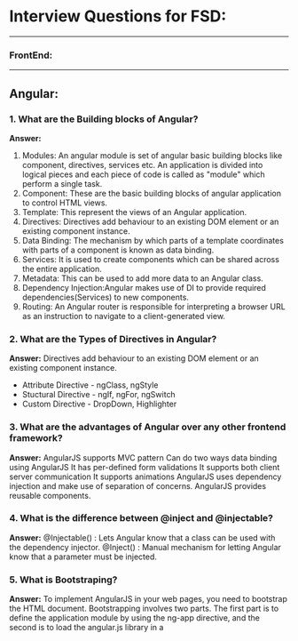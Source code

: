 # Interview Questions for FSD: 
-------------------

### FrontEnd:
-------------------

## Angular:

### 1. What are the Building blocks of Angular?

**Answer:**
1. Modules: An angular module is set of angular basic building blocks like component, directives, services etc. 
   An application is divided into logical pieces and each piece of code is called as "module" which perform a single task.
2. Component: These are the basic building blocks of angular application to control HTML views.
3. Template: This represent the views of an Angular application.
4. Directives: Directives add behaviour to an existing DOM element or an existing component instance.
5. Data Binding: The mechanism by which parts of a template coordinates with parts of a component is known as data binding.
6. Services: It is used to create components which can be shared across the entire application.
7. Metadata: This can be used to add more data to an Angular class.
8. Dependency Injection:Angular makes use of DI to provide required dependencies(Services) to new components.
9. Routing: An Angular router is responsible for interpreting a browser URL as an instruction to navigate to a client-generated view. 

### 2. What are the Types of Directives in Angular?

**Answer:** 
Directives add behaviour to an existing DOM element or an existing component instance.
 - Attribute Directive - ngClass, ngStyle
 - Stuctural Directive - ngIf, ngFor, ngSwitch
 - Custom Directive - DropDown, Highlighter

### 3. What are the advantages of Angular over any other frontend framework?

**Answer:**
AngularJS supports MVC pattern
Can do two ways data binding using AngularJS
It has per-defined form validations
It supports both client server communication
It supports animations
AngularJS uses dependency injection and make use of separation of concerns.
AngularJS provides reusable components.

### 4. What is the difference between @inject and @injectable?

**Answer:**
@Injectable() : Lets Angular know that a class can be used with the dependency injector.
@Inject() : Manual mechanism for letting Angular know that a parameter must be injected.

### 5. What is Bootstraping?

**Answer:**
To implement AngularJS in your web pages, you need to bootstrap the HTML document. 
Bootstrapping involves two parts. The first part is to define the application module by using the ng-app directive, 
and the second is to load the angular.js library in a <script> tag

### 6. What is Transpiling in Angular?

**Answer:**
Transpiling is the process of converting the typescript into javascript. 
Though typescript is used to write code in the Angular applications, the code is internally transpiled into javascript.


### 7. What is AOT (Ahead of Time) in Angular?

**Answer:**
The angular compiler takes typescript code, compiles it and produces javascript code again but during the compile time. 
Ahead-of-Time Compilation does not happen every time or for every user, as is the case with Just-In-Time (JIT) Compilation where compilation happens during runtime. 
ng build --aot
ng serve --aot

### 8. How do we send the property value from Parent to Child and vice versa in Angular?

**Answer:**
When it comes to the communication of Angular Components, which are in Parent-Child Relationship; 
we use @Input in Child Component when we are passing data from Parent to Child Component 
and @Output is used in Child Component to receive an event from Child to Parent Component. 

### 9. What is String interpolation in Angular?

**Answer:**
{{variableName}}, here the ‘variableName’ is actually typescript (component) data representing its value on the template

### 10. What is DataBinding in Angular?

**Answer:**
Data binding can be done in 3 ways: https://alligator.io/angular/data-binding-angular/

(0) Interpolation -  Name: {{ user.name }}
(i) Property Binding - [value]="user.email"
(ii) Event Binding - (click)="cookBacon()"
(iii) Two-Way Data Binding. - [(ngModel)]="user.email"

### 11. What is Component in Angular Terminology?

**Answer:**
A Component is basically a block in which the data can be displayed on HTML using some logic usually written in typescript. 

### 12. Differentiate between Observables and Promises?

**Answer:**
Observaleble: this.http.get(`https://www.amazon.com`).subscribe((data: any) => {
Promise: this.http.get(`https://www.amazon.com`).toPromise().then((data: any) => {

Observables are lazy, which means nothing happens until a subscription is made. 
Whereas Promises are eager; which means as soon as a promise is created, the execution takes place. 

Observable is a stream in which multiple events is possible and the callback is called for each event. 
Whereas, promise handles a single event.

Observables can be cancelled upon requests.
Promises cannot be cancelled upon requests.

### 13. Define Subscribe in Angular?

**Answer:**
It is a method which is subscribed to an observable. Whenever subscribe method is called, independent execution of observable happens.  
this.http.get(`https://www.amazon.com`).subscribe((data: any) => {

### 14. Explain Sequence of Angular Lifecycle Hooks?

**Answer:**
OnChanges: When the value of a data bound property changes, then this method is called.
OnInit: This is called whenever the initialization of the directive/component after Angular first displays the data-bound properties happens.
DoCheck: This is for the detection and to act on changes that Angular can't or won't detect on its own.
AfterContentInit: This is called after Angular projects external content into the component's view.
AfterContentChecked: This is called after Angular checks the content projected into the component.
AfterViewInit: This is called after Angular initializes the component's views and child views.
AfterViewChecked: This is called after Angular checks the component's views and child views.
OnDestroy: This is the cleanup phase just before Angular destroys the directive/component.

### 15. What are Angular CLI commands?

**Answer:**
npm install -g @angular/cli
ng new my-first-project
cd my-first-project
ng serve
ng generate <filename>

--------------------

## ReactJs:

### 1. How React works? How Virtual-DOM works in React?
**Answer:**
React creates a virtual DOM. When state changes in a component it firstly runs a “diffing” algorithm, 
which identifies what has changed in the virtual DOM. The second step is reconciliation, 
where it updates the DOM with the results of diff.

### 2. What is JSX?

**Answer:**
JSX is a syntax extension to JavaScript and comes with the full power of JavaScript. 
JSX produces React “elements”. You can embed any JavaScript expression in JSX by wrapping it in curly braces. 
After compilation, JSX expressions become regular JavaScript objects.

### 3. What is the difference between state and props?

**Answer:**
The state is a data structure that starts with a default value when a Component mounts. It may be mutated across time, mostly as a result of user events.
Props (short for properties) are a Component’s configuration. Props are how components talk to each other. 
They are received from above component and immutable as far as the Component receiving them is concerned. 
A Component cannot change its props, but it is responsible for putting together the props of its child Components. 
Props do not have to just be data — callback functions may be passed in as props.

### 4. Explain the components of Redux.

**Answer:**
Redux is composed of the following components:
Action — Actions are payloads of information that send data from our application to our store. They are the only source of information for the store. We send them to the store using store.dispatch(). Primarly, they are just an object describes what happened in our app.
Reducer — Reducers specify how the application’s state changes in response to actions sent to the store. Remember that actions only describe what happened, but don’t describe how the application’s state changes. So this place determines how state will change to an action.
Store — The Store is the object that brings Action and Reducer together. The store has the following responsibilities: Holds application state; Allows access to state via getState(); Allows state to be updated via dispatch(action); Registers listeners via subscribe(listener).

### 5. What are the features of React? 

**Answer:**
Major features of React are listed below:

It uses the virtual DOM instead of the real DOM.
It uses server-side rendering.
It follows uni-directional data flow or data binding.

### 6. List some of the major advantages of React?

**Answer:**
Some of the major advantages of React are:

It increases the application’s performance
It can be conveniently used on the client as well as server side
Because of JSX, code’s readability increases
React is easy to integrate with other frameworks like Meteor, Angular, etc
Using React, writing UI test cases become extremely easy

### 7. What are the limitations of React?

**Answer:**
Limitations of React are listed below:

React is just a library, not a full-blown framework
Its library is very large and takes time to understand
It can be little difficult for the novice programmers to understand
Coding gets complex as it uses inline templating and JSX

### 8. What is Props?

**Answer:**
Props is the shorthand for Properties in React. They are read-only components which must be kept pure i.e. immutable. 

### 9. Is it possible to send Props from child to parent component?

**Answer:**
Props are always passed down from the parent to the child components throughout the application. 
A child component can never send a prop back to the parent component. 
This help in maintaining the unidirectional data flow and are generally used to render the dynamically generated data.

### 10. What is a state in React and how is it used?

**Answer:**
States are the heart of React components. States are the source of data and must be kept as simple as possible. 
Basically, states are the objects which determine components rendering and behavior. 
They are mutable unlike the props and create dynamic and interactive components. They are accessed via this.state().

### 11. What are the different phases of React component’s lifecycle?

**Answer:**
There are three different phases of React component’s lifecycle:

Initial Rendering Phase: This is the phase when the component is about to start its life journey and make its way to the DOM.
Updating Phase: Once the component gets added to the DOM, it can potentially update and re-render only when a prop or state change occurs. That happens only in this phase.
Unmounting Phase: This is the final phase of a component’s life cycle in which the component is destroyed and removed from the DOM.

### 12. Explain the lifecycle methods of React components in detail.

**Answer:**
Some of the most important lifecycle methods are:

componentWillMount() – Executed just before rendering takes place both on the client as well as server-side.
componentDidMount() – Executed on the client side only after the first render.
componentWillReceiveProps() – Invoked as soon as the props are received from the parent class and before another render is called.
shouldComponentUpdate() – Returns true or false value based on certain conditions. If you want your component to update, return true else return false. By default, it returns false.
componentWillUpdate() – Called just before rendering takes place in the DOM.
componentDidUpdate() – Called immediately after rendering takes place.
componentWillUnmount() – Called after the component is unmounted from the DOM. It is used to clear up the memory spaces.

### 13. What is an event in React?

**Answer:**
In React, events are the triggered reactions to specific actions like mouse hover, mouse click, key press, etc. 
Handling these events are similar to handling events in DOM elements.

### 14. What do you understand by refs in React?

**Answer:**
Refs is the short hand for References in React. It is an attribute which helps to store a reference to a particular 
React element or component, which will be returned by the components render configuration function. 
It is used to return references to a particular element or component returned by render(). 

-------------------------

## BackEnd:

## SpringBoot:

### 1. What is Spring boot?

**Answer:**
Spring Boot makes it easier for you to create production ready applications in no time. It is an opinionated view to create Spring application quickly. It follows convention over configuration. In simple terms, it comes with default configurations for most of the Spring projects, you don’t need to do much to bootstrap any spring application.

### 2. Why did you use Spring boot in your application?

**Answer:**
As discussed earlier, Spring boot makes it easier for you to create Spring application, it can save a lot of time and efforts.

### 3. Can you list advantages of Spring boot?

**Answer:**
Advantages of Spring boot are:

It provides a lot of default configurations which help you to create Spring application faster.
It comes with embedded tomcat or jetty server, so you don’t have to deploy jar.
It reduces development code by avoiding a lot of boilerplate code.
It increases productivity as you can create Spring application quickly.
It provides a lot of starter project for easy maven integration.You don’t have to worry about version mismatch.
You can quickly create using sample project using spring boot initializer

### 4. What are disadvantages of Spring boot?

**Answer:**
If you want to convert your old spring application to Spring boot application, it may not be straight forward and can be time consuming.

### 5. How can you override default properties in Spring boot Project?

**Answer:**
Spring boot provides a lot of properties which can be overridden by specifying them in application.properties.

### 6. How can you run Spring boot application on custom port?

**Answer:**
You can simply put server.port properties in application.properties.

For example:server.port=8050

### 7. What is Spring boot starter and how it is useful?

**Answer:**
Spring boot comes with a lot of starters which is set of convenient dependency descriptors which you can include in your pom.xml.

### 8. What is name of the configuration file which you use in Spring boot?

**Answer:**
Configuration file used in Spring boot projects is application.properties. 
It is very important file as it is used to override all default configurations.

### 10. What is actuator in Spring boot?

**Answer:**
Spring boot actuator is one of the most important features of Spring boot. 
It is used to access current state of running application in production environment. 
There are various metrics which you can use to check current state of the application.

### 11. What is @SpringBootApplication annotation in Spring boot project?

**Answer:**
@SpringBootApplication annotation is the combination of the below mentioned annotations

@Configuration
@EnableAutoConfiguration
@ComponentScan

### 12. What is dependency injection in SpringBoot?

**Answer:**
When you try to initialize an object of class A to class B you use @Autowire annotation

@Autowired
This annotation is applied on fields, setter methods, and constructors. The @Autowired annotation injects object dependency implicitly.
When you use @Autowired on fields and pass the values for the fields using the property name, Spring will automatically assign the fields with the passed values.
You can even use @Autowired  on private properties, as shown below. (This is a very poor practice though!)

### 13. What is DevTools in Spring boot?

**Answer:**
No need to redeploy your application every time you make the changes.Developer can simply reload the changes without restart of the server.
It avoids pain of redeploying application every time when you make any change. 

### 14. What is @ComponentScan annotation?

**Answer:**
@ComponentScan
This annotation is used with @Configuration annotation to allow Spring to know the packages to scan for annotated components.
@ComponentScan is also used to specify base packages using basePackageClasses or basePackage attributes to scan. 
if specific packages are not defined, scanning will occur from the package of the class that declares this annotation.

### 15. Ask common annotations in SpringBoot?

**Answer:**
@Component
This annotation is used on classes to indicate a Spring component. The @Component annotation marks the Java class as a bean or say component so that the component-scanning mechanism of Spring can add into the application context.

@Controller
The @Controller  annotation is used to indicate the class is a Spring controller. This annotation can be used to identify controllers for Spring MVC or Spring WebFlux.

@Service
This annotation is used on a class. The @Service marks a Java class that performs some service, such as execute business logic, perform calculations and call external APIs. This annotation is a specialized form of the @Component annotation intended to be used in the service layer.

@Repository
This annotation is used on Java classes which directly access the database. The @Repository annotation works as marker for any class that fulfills the role of repository or Data Access Object.

@EnableAutoConfiguration
This annotation is usually placed on the main application class. The @EnableAutoConfiguration annotation implicitly defines a base “search package”. This annotation tells Spring Boot to start adding beans based on classpath settings, other beans, and various property settings.

-----------------

## Core Java:

### 1. What is constructor in java?

**Answer:**
Constructor can be considered a special code which is used to initiaze objects.
It has two main points:

Class and Constuctor name should match
Constructor should not have any return type else it will be same as method.

### 2. Can we declare constructor as final?

**Answer:**
No, Constructor can not be declared as final. If you do so, you will get compile time error.

### 3. What are access modifier available in java?

**Answer:**
It Specifies accessibility of variables, methods , constructor of class.
There are four access modifier in java
Private : Accessible only to the class.
Default : Accessible in the package.
Protected : Accessible in the packages and its subclasses.
Public : Accessible everywhere

### 4. What is difference between Abstract class and interface?

**Answer:**
Abstract class can have both Abstract and Non Abstract methods, however interface can have only Abstract methods

### 5. Can one interface implement another interface in java?

**Answer:**
No, One interface can not implement another interface. It can extend it using extends keyword.

### 6. What is marker interface?

**Answer:**
Marker interfaces are interfaces which have no method but it is used to indicate JVM to behave specially when any class implement these interfaces.
For example : If you implement cloneable interface and then call .clone method of object, it will clone your object. If you do not implement cloneable interface, it will throw cloneNotSupported exception.

### 7. What is method overloading and method overriding in java?

**Answer:**
Method overloading : Method overloading is concept that allows a class to have same method name but diferent method arguments. Method overloading is also known as compile time polymorphism.

Method overriding : If child class contain same method as parent class with same method signature. This is called method overriding. Method overriding is also known as dynamic polymorphism.

### 8. Can you override static methods in Java?

**Answer:**
No, you can not override static methods in Java. You can create same method in child class but it won’t be dynamic polymorphism. It will be method hiding. Static methods belong at class level not at object level hence you can not override static method.

### 9. Can you override private methods in Java?

**Answer:**
No, you can not override private methods in Java. 
Private methods are not visible to subclass, hence you can not override private method but you can hide it.

### 10. Define Lifecycle of Thread?

**Answer:**
New : When you create a thread object and it is not alive yet.
Runnable:  When you call start method of thread, it goes into Runnable state. Whether it will execute immediately or execute after some times , depends on thread scheduler.
Running : When thread is being executed, it goes to running state.
Blocked : When thread waits for some resources or some other thread to complete (due to thread’s join), it goes to blocked state.
Dead: When thread’s run method returns, thread goes to dead state.

### 11. Can we start a thread twice in java?

**Answer:**
No, Once you have started a thread, it can not be started again. 
If you try to start thread again , it will throw IllegalThreadStateException.

### 12. What is garbage Collection?

**Answer:**
Garbage Collection is a process of looking at heap memory and deleting unused object present in heap memory. 
Garbage Collection frees unused memory. Garbage Collection is done by JVM.

### 13. What is use of finalize() method in object class?

**Answer:**
Finalize method get called when object is being collected by Garbage Collector. This method can be used to write clean code before object is collected by Garbage Collector.

### 14.What is difference between final, finally and finalize in Java?

**Answer:**
final : Final is a keyword which is used with class to avoid being extended, with instance variable so they can not reassigned, with methods so that they can not be overridden.
finally : Finally is a keyword used with try, catch and finally blocks. Finally block executes even if there is an exception. It is generally used to do some clean up work.
finalize :  Finalize is a method is used to invoke garbage collection for clean up unreachable object.


## Go-Lang:

### What is the role of Init function in Go?
### Difference between GoRoutines & Channels?
### How do you create a pointer in Go?
### WHat is difference in Array and Slices in Go? 
### How to create a channel in Go?
### What does the Range keyword does in GO?
### How do you handle exceptions in GO? — Not Possible
### What is Static type and Dynamic type declaration in GO?
### What is the usage of GOTO statement in GO?
### How do you implement Type Inheritance in Go? — Not Possible
### How do you implement method Overloading in Go? — Not Possible
### What is the use of GO ROOT varibale in GO?
### Explain Structures in GO?
### What is the use of SELECT statement in GO?
### What are buffered and unbuffered channels in GO?
### Why do we use RUNE datatype in GO?
### Why Maps don’t allow slices as keys in GO?
### Why do we use reflectioon in GO?

### How do you iterate through a map of strings to integers?
m := map[string]int{ 
    "apple":  5, 
    "banana": 3, 
    "orange": 2, 
}

Link to Install GO Lang in VS CODE:  https://go.dev/doc/install

### Coding Question:
Create GO Lang function to consume a webservice where you will pass the value postId=1 as query parameter into the below mentioned URL
https://jsonplaceholder.typicode.com/comments
And once you get the response iterate through the response and add the id and name from the response in map and print it.

Free Online Web-Service - https://pokeapi.co/api/v2/pokedex/kanto
Free Online Web-Service - https://api.sunrise-sunset.org/json?lat=36.7201600&lng=-4.4203400
Free Online Web-Service -  https://jsonplaceholder.typicode.com

## C#:

### What are Jagged Arrays?
### What is YIELD method in multithreading in C#?
### Give one line code to serialize and deserialize an object?
### Explain a microservice architecture?
### What is difference between  Partial Class & Sealed Class?
### What is the difference between Method Overloading and Method Overriding?
### Why do we use protected internal modifier?
### Difference between String Buffer and String Builder?
### What is circular reference?
### What are indexers in C#?
### What is singleton design pattern in C#?
### What is multicasting delegate in C#?
### What is abstraction in C#?
### What is a virtual method in C#?
### Explain Lambda expression with example?
### How does a map works internally, Explain?
### What is the difference between runtime and compiletime polymorphism in C#?
### What is difference between throw and throws keywords in C#?
### Difference between equality operator (==) and Equals method?
### What is Object Pooling?
### What is synchronization in Multithreading?

## .NET:

### How does .NET framework works internally?
### What is the difference between EXE’s and DLL’s?
### What is JIT in .NET?
### Difference between ValueType and ReferenceType?
### What is difference between Managed & Unmanaged code?
### What is microsoft Intermediate Language?
### What is an assembly?
### What are the events in Page Lifecycle?
### How to call Garbage Collection exoplicitly?
### What is fragment caching?
### What is cross page posting and through which property do you achive it?
### What is a delegate in .NET?
### What is boxing and unboxing in .NET?
### What is the use of Manifest in .NET?
### What is difference between Session coolie & Persistent cookie?
### What is Code Access Security in .NET?
### What is Roslyn in .NET?
### What is LINQ (Language Integrated Query)? What’s it’s use?
### What is difference between MDI (Multiple Document Interface) and SDI (System Document Interface)?
### What is delegates?


### Coding Question:  https://dotnetfiddle.net/   (Use Compiler .NET8)

Create a class in C#/.NET which will call a webservice and print the response in proper JSON format 

You have pass these query parametrs in the base url - https://api.sunrise-sunset.org/json

 lat : 36.7201600
 lng : -4.4203400 


## React JS:

### What is the difference Angular and React JS?
### Difference between Redux and UseState?
### Why is useRef hook used for?
### What is Promise?
### What are the different coponents of redux?
### What is lifecycle methods of components?
### How do you call a webservice in Rect? What method do you use? Write one line code for it
### How to pass some value from child to parent component?
### How to navigate from one component to another component?
### How to add a condition inside a return statement inside HTML block?
### How can I navigate from one component to another coponent and pass value along with it?
### Name 5 different React hooks and explain in 1 liner
### What are High Order Component in React?
### Difference between Stateless and Stateful Components?
### Difference between react routing and conventional routing?
### We have the below mentioned block of code where pilotStore value is set to false while initialisation, Later on button click we are setting the value to true (Setting PilotStore=true takes time). How can we handle  the situation where handleOk() method is not executed before setting pilotStore == true?
const [pilotStore, setPilotStore] = useState(false);

<Button onClick={( e => {
setPilotStore(true);
handleOk();
})} />

handleOK() {
   if(pilotStore == true){
      console.log("pilotStore", pilotStore);
   }
}

### Coding Question:  https://nextleap.app/online-compiler/reactjs-programming

Create a Webpage where there will be a dropdown which will have all the rejectReason to select
And there will be a button, onClick of the button the rejectionReason and rejectionReasonCd will be displayed on the Screen

{
    "data": {
        "getRejectReasonList": [
            {
                "rejectionReason": "RejectReason_1",
                "rejectionReasonCd": 101
            },
            {
                "rejectionReason": "RejectReason_2",
                "rejectionReasonCd": 102
            },
            {
                "rejectionReason": "RejectReason_3",
                "rejectionReasonCd": 103
            }
        ]
    }
}

## Python:

### What is PEP 8?
### What is pickling and unpickling in Python?
### How does memory managed in Python?
### What is the difference between list and tuple and Dictionary?
### Explain slicing in Python?
### What is the difference between XRANGE and RANGE in Python?
### What-are-the-principal-differences-between-lambda-and-def?
### Is String mutable or immutable in Python? Explain?
### What is GIL(Global Interpreter Lock) in Python?
### What are Python Generators?
### What are closures in Python?
### What are decorators in Python? Give an example?
### What is the syntax of generator expression in Python?
### Why do we use zip function in Python?
### What does a SELF keyword does in Python?
### What is the purpose of DOCSTRING in Python?
### What is the command to debug a Python Program from terminal?
### What does a YIELD keyword does in Python?
### How to convert a ArrayList to String in Python?
### How to create multi Threading in Python?


### How to Install Python 3 in VS Code:

https://code.visualstudio.com/docs/python/python-tutorial
https://code.visualstudio.com/docs/python/python-quick-start


### Coding Question:  

Create a function in Python which will call a webservice and print the response in proper JSON format 
You have pass these query parametrs in the base url - https://api.sunrise-sunset.org/json

 lat : 36.7201600
 lng : -4.4203400 
